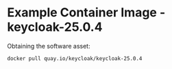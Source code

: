 # Example Container Image - keycloak-25.0.4

Obtaining the software asset:

    docker pull quay.io/keycloak/keycloak-25.0.4


